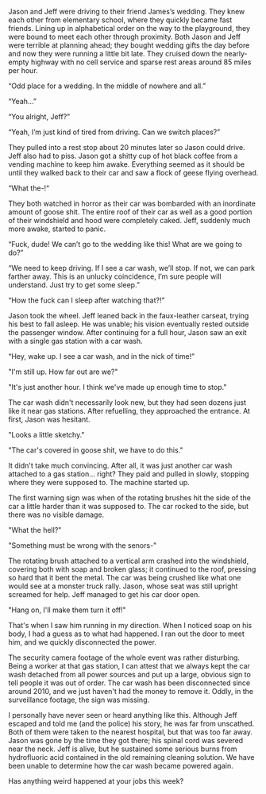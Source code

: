 Jason and Jeff were driving to their friend James’s wedding. They knew each other from elementary school, where they quickly became fast friends. Lining up in alphabetical order on the way to the playground, they were bound to meet each other through proximity. Both Jason and Jeff were terrible at planning ahead; they bought wedding gifts the day before and now they were running a little bit late. They cruised down the nearly-empty highway with no cell service and sparse rest areas around 85 miles per hour.

“Odd place for a wedding. In the middle of nowhere and all.”

“Yeah…”

“You alright, Jeff?”

“Yeah, I’m just kind of tired from driving. Can we switch places?”

They pulled into a rest stop about 20 minutes later so Jason could drive. Jeff also had to piss. Jason got a shitty cup of hot black coffee from a vending machine to keep him awake. Everything seemed as it should be until they walked back to their car and saw a flock of geese flying overhead.

“What the-!“

They both watched in horror as their car was bombarded with an inordinate amount of goose shit. The entire roof of their car as well as a good portion of their windshield and hood were completely caked. Jeff, suddenly much more awake, started to panic.

“Fuck, dude! We can’t go to the wedding like this! What are we going to do?”

“We need to keep driving. If I see a car wash, we’ll stop. If not, we can park farther away. This is an unlucky coincidence, I’m sure people will understand. Just try to get some sleep.”

“How the fuck can I sleep after watching that?!”

Jason took the wheel. Jeff leaned back in the faux-leather carseat, trying his best to fall asleep. He was unable; his vision eventually rested outside the passenger window. After continuing for a full hour, Jason saw an exit with a single gas station with a car wash. 

“Hey, wake up. I see a car wash, and in the nick of time!”

"I'm still up. How far out are we?"

"It's just another hour. I think we've made up enough time to stop."

The car wash didn't necessarily look new, but they had seen dozens just like it near gas stations. After refuelling, they approached the entrance. At first, Jason was hesitant.

"Looks a little sketchy."

"The car's covered in goose shit, we have to do this."

It didn't take much convincing. After all, it was just another car wash attached to a gas station... right? They paid and pulled in slowly, stopping where they were supposed to. The machine started up.

The first warning sign was when of the rotating brushes hit the side of the car a little harder than it was supposed to. The car rocked to the side, but there was no visible damage.

"What the hell?"

"Something must be wrong with the senors-"

The rotating brush attached to a vertical arm crashed into the windshield, covering both with soap and broken glass; it continued to the roof, pressing so hard that it bent the metal. The car was being crushed like what one would see at a monster truck rally. Jason, whose seat was still upright screamed for help. Jeff managed to get his car door open.

"Hang on, I'll make them turn it off!"

That's when I saw him running in my direction. When I noticed soap on his body, I had a guess as to what had happened. I ran out the door to meet him, and we quickly disconnected the power.

The security camera footage of the whole event was rather disturbing. Being a worker at that gas station, I can attest that we always kept the car wash detached from all power sources and put up a large, obvious sign to tell people it was out of order. The car wash has been disconnected since around 2010, and we just haven't had the money to remove it. Oddly, in the surveillance footage, the sign was missing. 

I personally have never seen or heard anything like this. Although Jeff escaped and told me (and the police) his story, he was far from unscathed. Both of them were taken to the nearest hospital, but that was too far away. Jason was gone by the time they got there; his spinal cord was severed near the neck. Jeff is alive, but he sustained some serious burns from hydrofluoric acid contained in the old remaining cleaning solution. We have been unable to determine how the car wash became powered again.

Has anything weird happened at your jobs this week?